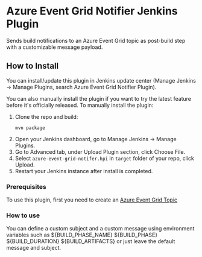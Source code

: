 # Azure Event Grid Notifier Jenkins Plugin

Sends build notifications to an Azure Event Grid topic as post-build step with a customizable message payload.

## How to Install

You can install/update this plugin in Jenkins update center (Manage Jenkins -> Manage Plugins, search Azure Event Grid Notifier Plugin).

You can also manually install the plugin if you want to try the latest feature before it's officially released.
To manually install the plugin:

1. Clone the repo and build:
   ```
   mvn package
   ```
2. Open your Jenkins dashboard, go to Manage Jenkins -> Manage Plugins.
3. Go to Advanced tab, under Upload Plugin section, click Choose File.
4. Select `azure-event-grid-notifer.hpi` in `target` folder of your repo, click Upload.
5. Restart your Jenkins instance after install is completed.


### Prerequisites

To use this plugin, first you need to create an [Azure Event Grid Topic](https://docs.microsoft.com/en-us/azure/event-grid/custom-event-quickstart)

### How to use

You can define a custom subject and a custom message using environment variables such as ${BUILD_PHASE_NAME} ${BUILD_PHASE} ${BUILD_DURATION} ${BUILD_ARTIFACTS} or just leave the default message and subject.
